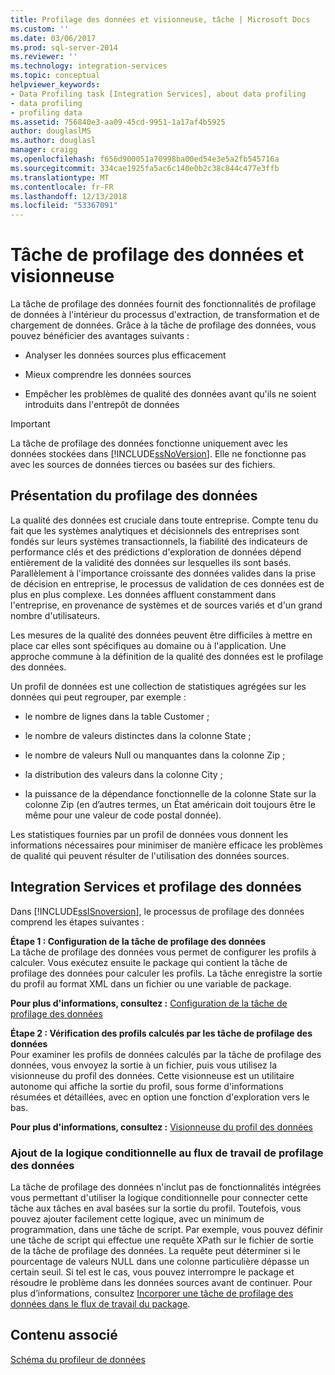 ```yaml
---
title: Profilage des données et visionneuse, tâche | Microsoft Docs
ms.custom: ''
ms.date: 03/06/2017
ms.prod: sql-server-2014
ms.reviewer: ''
ms.technology: integration-services
ms.topic: conceptual
helpviewer_keywords:
- Data Profiling task [Integration Services], about data profiling
- data profiling
- profiling data
ms.assetid: 756840e3-aa09-45cd-9951-1a17af4b5925
author: douglaslMS
ms.author: douglasl
manager: craigg
ms.openlocfilehash: f656d900051a70998ba00ed54e3e5a2fb545716a
ms.sourcegitcommit: 334cae1925fa5ac6c140e0b2c38c844c477e3ffb
ms.translationtype: MT
ms.contentlocale: fr-FR
ms.lasthandoff: 12/13/2018
ms.locfileid: "53367091"
---
```

# <a name="data-profiling-task-and-viewer"></a>Tâche de profilage des données et visionneuse
  La tâche de profilage des données fournit des fonctionnalités de profilage de données à l'intérieur du processus d'extraction, de transformation et de chargement de données. Grâce à la tâche de profilage des données, vous pouvez bénéficier des avantages suivants :  
  
-   Analyser les données sources plus efficacement  
  
-   Mieux comprendre les données sources  
  
-   Empêcher les problèmes de qualité des données avant qu'ils ne soient introduits dans l'entrepôt de données  
  
> [!IMPORTANT]  
>  La tâche de profilage des données fonctionne uniquement avec les données stockées dans [!INCLUDE[ssNoVersion](../../includes/ssnoversion-md.md)]. Elle ne fonctionne pas avec les sources de données tierces ou basées sur des fichiers.  
  
## <a name="data-profiling-overview"></a>Présentation du profilage des données  
 La qualité des données est cruciale dans toute entreprise. Compte tenu du fait que les systèmes analytiques et décisionnels des entreprises sont fondés sur leurs systèmes transactionnels, la fiabilité des indicateurs de performance clés et des prédictions d'exploration de données dépend entièrement de la validité des données sur lesquelles ils sont basés. Parallèlement à l'importance croissante des données valides dans la prise de décision en entreprise, le processus de validation de ces données est de plus en plus complexe. Les données affluent constamment dans l'entreprise, en provenance de systèmes et de sources variés et d'un grand nombre d'utilisateurs.  
  
 Les mesures de la qualité des données peuvent être difficiles à mettre en place car elles sont spécifiques au domaine ou à l'application. Une approche commune à la définition de la qualité des données est le profilage des données.  
  
 Un profil de données est une collection de statistiques agrégées sur les données qui peut regrouper, par exemple :  
  
-   le nombre de lignes dans la table Customer ;  
  
-   le nombre de valeurs distinctes dans la colonne State ;  
  
-   le nombre de valeurs Null ou manquantes dans la colonne Zip ;  
  
-   la distribution des valeurs dans la colonne City ;  
  
-   la puissance de la dépendance fonctionnelle de la colonne State sur la colonne Zip (en d’autres termes, un État américain doit toujours être le même pour une valeur de code postal donnée).  
  
 Les statistiques fournies par un profil de données vous donnent les informations nécessaires pour minimiser de manière efficace les problèmes de qualité qui peuvent résulter de l'utilisation des données sources.  
  
## <a name="integration-services-and-data-profiling"></a>Integration Services et profilage des données  
 Dans [!INCLUDE[ssISnoversion](../../includes/ssisnoversion-md.md)], le processus de profilage des données comprend les étapes suivantes :  
  
 **Étape 1 : Configuration de la tâche de profilage des données**  
 La tâche de profilage des données vous permet de configurer les profils à calculer. Vous exécutez ensuite le package qui contient la tâche de profilage des données pour calculer les profils. La tâche enregistre la sortie du profil au format XML dans un fichier ou une variable de package.  
  
 **Pour plus d'informations, consultez :** [Configuration de la tâche de profilage des données](data-profiling-task.md)  
  
 **Étape 2 : Vérification des profils calculés par les tâche de profilage des données**  
 Pour examiner les profils de données calculés par la tâche de profilage des données, vous envoyez la sortie à un fichier, puis vous utilisez la visionneuse du profil des données. Cette visionneuse est un utilitaire autonome qui affiche la sortie du profil, sous forme d'informations résumées et détaillées, avec en option une fonction d'exploration vers le bas.  
  
 **Pour plus d'informations, consultez :** [Visionneuse du profil des données](data-profile-viewer.md)  
  
### <a name="addition-of-conditional-logic-to-the-data-profiling-workflow"></a>Ajout de la logique conditionnelle au flux de travail de profilage des données  
 La tâche de profilage des données n'inclut pas de fonctionnalités intégrées vous permettant d'utiliser la logique conditionnelle pour connecter cette tâche aux tâches en aval basées sur la sortie du profil. Toutefois, vous pouvez ajouter facilement cette logique, avec un minimum de programmation, dans une tâche de script. Par exemple, vous pouvez définir une tâche de script qui effectue une requête XPath sur le fichier de sortie de la tâche de profilage des données. La requête peut déterminer si le pourcentage de valeurs NULL dans une colonne particulière dépasse un certain seuil. Si tel est le cas, vous pouvez interrompre le package et résoudre le problème dans les données sources avant de continuer. Pour plus d’informations, consultez [Incorporer une tâche de profilage des données dans le flux de travail du package](incorporate-a-data-profiling-task-in-package-workflow.md).  
  
## <a name="related-content"></a>Contenu associé  
 [Schéma du profileur de données](https://go.microsoft.com/fwlink/?LinkId=251524)  
  
  
